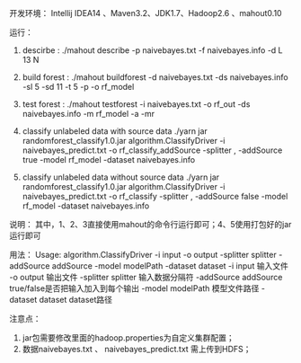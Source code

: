 开发环境：
Intellij IDEA14 、Maven3.2、JDK1.7、Hadoop2.6 、mahout0.10

运行：
1. descirbe :
./mahout describe -p naivebayes.txt -f naivebayes.info -d L 13 N

2. build forest :
./mahout buildforest -d naivebayes.txt -ds naivebayes.info -sl 5 -sd 11 -t 5 -p -o rf_model

3. test forest :
./mahout testforest -i naivebayes.txt -o rf_out -ds naivebayes.info -m rf_model -a -mr

4. classify unlabeled data with source data
./yarn jar randomforest_classify1.0.jar algorithm.ClassifyDriver
-i naivebayes_predict.txt -o rf_classify_addSource -splitter , -addSource true -model rf_model -dataset naivebayes.info

5. classify unlabeled data without source data
./yarn jar randomforest_classify1.0.jar algorithm.ClassifyDriver
-i naivebayes_predict.txt -o rf_classify -splitter , -addSource false -model rf_model -dataset naivebayes.info

说明：
其中，1、2、3直接使用mahout的命令行运行即可；4、5使用打包好的jar运行即可

用法：
Usage: algorithm.ClassifyDriver -i input -o output -splitter splitter -addSource addSource -model modelPath -dataset dataset
-i input 输入文件
-o output 输出文件
-splitter splitter 输入数据分隔符
-addSource addSource true/false是否把输入加入到每个输出
-model modelPath 模型文件路径
-dataset dataset dataset路径

注意点：
1. jar包需要修改里面的hadoop.properties为自定义集群配置；
2. 数据naivebayes.txt 、 naivebayes_predict.txt 需上传到HDFS；